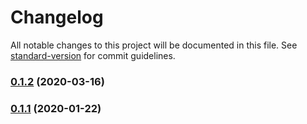 # Changelog

All notable changes to this project will be documented in this file. See [standard-version](https://github.com/conventional-changelog/standard-version) for commit guidelines.

### [0.1.2](https://github.com/karoletrych/vue-cron-editor/compare/v0.1.11...v0.1.2) (2020-03-16)

### [0.1.1](https://github.com/karoletrych/vue-cron-editor/compare/v0.1.11...v0.1.1) (2020-01-22)
